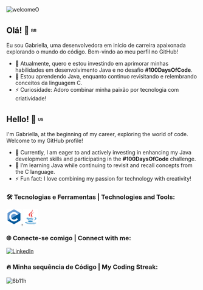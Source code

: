 <img src="https://github.com/user-attachments/assets/ffc45e27-2a46-42be-ada4-76cf6342a438" alt="welcomeO" />

<h2>Olá! 👋  <sup><sub><b><span style="font-size: 10px; font-family: Arial, sans-serif;">BR</span></b></sub></sup></h2>

<p>Eu sou Gabriella, uma desenvolvedora em início de carreira apaixonada explorando o mundo do código. Bem-vindo ao meu perfil no GitHub!</p>

<ul>
  <li>🔭 Atualmente, quero e estou investindo em aprimorar minhas habilidades em desenvolvimento Java e no desafio <strong>#100DaysOfCode</strong>.</li>
  <li>🌱 Estou aprendendo Java, enquanto continuo revisitando e relembrando conceitos da linguagem C.</li>
  <li>⚡ Curiosidade: Adoro combinar minha paixão por tecnologia com criatividade!</li>
</ul>

<h2>Hello! 👋 <sup><sub><b><span style="font-size: 10px; font-family: Arial, sans-serif;">US</span></b></sub></sup></h2>

<p>I'm Gabriella, at the beginning of my career, exploring the world of code. Welcome to my GitHub profile!</p>

<ul>
  <li>🔭 Currently, I am eager to and actively investing in enhancing my Java development skills and participating in the <strong>#100DaysOfCode</strong> challenge.</li>
  <li>🌱 I’m learning Java while continuing to revisit and recall concepts from the C language.</li>
  <li>⚡ Fun fact: I love combining my passion for technology with creativity!</li>
</ul>

<h3>🛠️ Tecnologias e Ferramentas | Technologies and Tools:</h3>
<p>
  <a href="https://www.cprogramming.com/" target="_blank" rel="noreferrer">
    <img src="https://raw.githubusercontent.com/devicons/devicon/master/icons/c/c-original.svg" alt="c" width="40" height="40"/>
  </a>
  <a href="https://www.java.com" target="_blank" rel="noreferrer">
    <img src="https://raw.githubusercontent.com/devicons/devicon/master/icons/java/java-original.svg" alt="java" width="40" height="40"/>
  </a>
</p>

<h3>🌐 Conecte-se comigo | Connect with me:</h3>
<p>
  <a href="https://www.linkedin.com/in/gabriella-t-9b000b236/" target="_blank" rel="noreferrer">
    <img src="https://img.shields.io/badge/LinkedIn-blue?style=for-the-badge&logo=linkedin" alt="LinkedIn"/>
  </a>
</p>

<h3>🔥 Minha sequência de Código | My Coding Streak:</h3>
<p>
  <img align="center" src="https://github-readme-streak-stats.herokuapp.com/?user=6b11h&" alt="6b11h"/>
</p>
